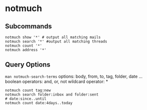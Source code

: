 # notmuch
## Subcommands
```
notmuch show '*' # output all matching mails 
notmuch search '*' #output all matching threads
notmuch count '*'
notmuch address '*'
```
## Query Options
`man notmuch-search-terms`
options: body, from, to, tag, folder, date ...
boolean operators: and, or, not
wildcard operator: *
```
notmuch count tag:new
notmuch search folder:inbox and folder:sent
# date:since..until 
notmuch count date:4days..today
```
